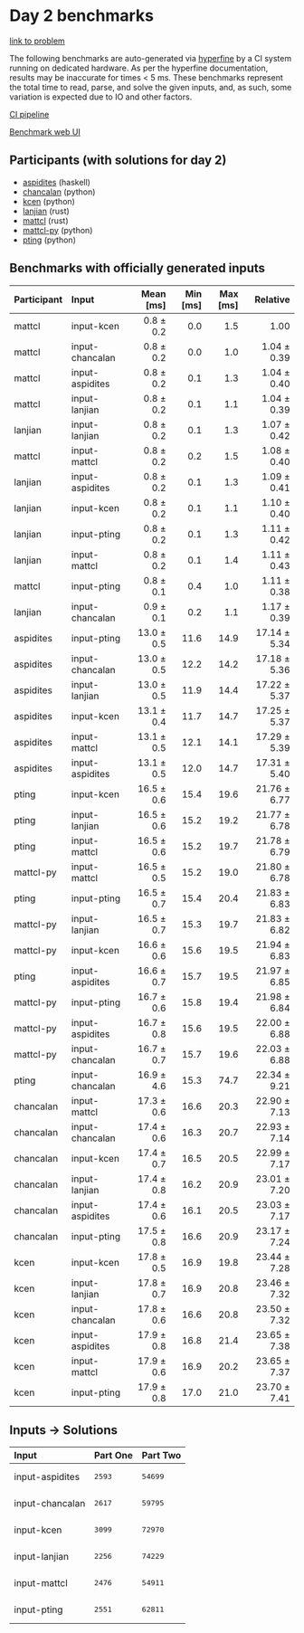 # Day 2 benchmarks

[link to problem](https://adventofcode.com/2023/day/2)

The following benchmarks are auto-generated via
[hyperfine](https://github.com/sharkdp/hyperfine) by a CI system running on
dedicated hardware. As per the hyperfine documentation, results may be
inaccurate for times < 5 ms. These benchmarks represent the total time to read,
parse, and solve the given inputs, and, as such, some variation is expected due
to IO and other factors.

[CI pipeline](http://ci.papercode.net:8080/teams/main/pipelines/aoc2023)

[Benchmark web UI](https://aoc.ancalagon.black)


## Participants (with solutions for day 2)

- [aspidites](https://github.com/aspidites/aoc2023) (haskell)
- [chancalan](https://github.com/chancalan/aoc2023) (python)
- [kcen](https://github.com/kcen/aoc2023) (python)
- [lanjian](https://github.com/lanjian/aoc-2023) (rust)
- [mattcl](https://github.com/mattcl/aoc2023) (rust)
- [mattcl-py](https://github.com/mattcl/aoc2023-py) (python)
- [pting](https://github.com/pting/aoc2023) (python)


## Benchmarks with officially generated inputs

| Participant | Input | Mean [ms] | Min [ms] | Max [ms] | Relative |
|:---|:---|---:|---:|---:|---:|
| mattcl | input-kcen | 0.8 ± 0.2 | 0.0 | 1.5 | 1.00 |
| mattcl | input-chancalan | 0.8 ± 0.2 | 0.0 | 1.0 | 1.04 ± 0.39 |
| mattcl | input-aspidites | 0.8 ± 0.2 | 0.1 | 1.3 | 1.04 ± 0.40 |
| mattcl | input-lanjian | 0.8 ± 0.2 | 0.1 | 1.1 | 1.04 ± 0.39 |
| lanjian | input-lanjian | 0.8 ± 0.2 | 0.1 | 1.3 | 1.07 ± 0.42 |
| mattcl | input-mattcl | 0.8 ± 0.2 | 0.2 | 1.5 | 1.08 ± 0.40 |
| lanjian | input-aspidites | 0.8 ± 0.2 | 0.1 | 1.3 | 1.09 ± 0.41 |
| lanjian | input-kcen | 0.8 ± 0.2 | 0.1 | 1.1 | 1.10 ± 0.40 |
| lanjian | input-pting | 0.8 ± 0.2 | 0.1 | 1.3 | 1.11 ± 0.42 |
| lanjian | input-mattcl | 0.8 ± 0.2 | 0.1 | 1.4 | 1.11 ± 0.43 |
| mattcl | input-pting | 0.8 ± 0.1 | 0.4 | 1.0 | 1.11 ± 0.38 |
| lanjian | input-chancalan | 0.9 ± 0.1 | 0.2 | 1.1 | 1.17 ± 0.39 |
| aspidites | input-pting | 13.0 ± 0.5 | 11.6 | 14.9 | 17.14 ± 5.34 |
| aspidites | input-chancalan | 13.0 ± 0.5 | 12.2 | 14.2 | 17.18 ± 5.36 |
| aspidites | input-lanjian | 13.0 ± 0.5 | 11.9 | 14.4 | 17.22 ± 5.37 |
| aspidites | input-kcen | 13.1 ± 0.4 | 11.7 | 14.7 | 17.25 ± 5.37 |
| aspidites | input-mattcl | 13.1 ± 0.5 | 12.1 | 14.1 | 17.29 ± 5.39 |
| aspidites | input-aspidites | 13.1 ± 0.5 | 12.0 | 14.7 | 17.31 ± 5.40 |
| pting | input-kcen | 16.5 ± 0.6 | 15.4 | 19.6 | 21.76 ± 6.77 |
| pting | input-lanjian | 16.5 ± 0.6 | 15.2 | 19.2 | 21.77 ± 6.78 |
| pting | input-mattcl | 16.5 ± 0.6 | 15.2 | 19.7 | 21.78 ± 6.79 |
| mattcl-py | input-mattcl | 16.5 ± 0.5 | 15.2 | 19.0 | 21.80 ± 6.78 |
| pting | input-pting | 16.5 ± 0.7 | 15.4 | 20.4 | 21.83 ± 6.83 |
| mattcl-py | input-lanjian | 16.5 ± 0.7 | 15.3 | 19.7 | 21.83 ± 6.82 |
| mattcl-py | input-kcen | 16.6 ± 0.6 | 15.6 | 19.5 | 21.94 ± 6.83 |
| pting | input-aspidites | 16.6 ± 0.7 | 15.7 | 19.5 | 21.97 ± 6.85 |
| mattcl-py | input-pting | 16.7 ± 0.6 | 15.8 | 19.4 | 21.98 ± 6.84 |
| mattcl-py | input-aspidites | 16.7 ± 0.8 | 15.6 | 19.5 | 22.00 ± 6.88 |
| mattcl-py | input-chancalan | 16.7 ± 0.7 | 15.7 | 19.6 | 22.03 ± 6.88 |
| pting | input-chancalan | 16.9 ± 4.6 | 15.3 | 74.7 | 22.34 ± 9.21 |
| chancalan | input-mattcl | 17.3 ± 0.6 | 16.6 | 20.3 | 22.90 ± 7.13 |
| chancalan | input-chancalan | 17.4 ± 0.6 | 16.3 | 20.7 | 22.93 ± 7.14 |
| chancalan | input-kcen | 17.4 ± 0.7 | 16.5 | 20.5 | 22.99 ± 7.17 |
| chancalan | input-lanjian | 17.4 ± 0.8 | 16.2 | 20.9 | 23.01 ± 7.20 |
| chancalan | input-aspidites | 17.4 ± 0.6 | 16.1 | 20.5 | 23.03 ± 7.17 |
| chancalan | input-pting | 17.5 ± 0.8 | 16.6 | 20.9 | 23.17 ± 7.24 |
| kcen | input-kcen | 17.8 ± 0.5 | 16.9 | 19.8 | 23.44 ± 7.28 |
| kcen | input-lanjian | 17.8 ± 0.7 | 16.9 | 20.8 | 23.46 ± 7.32 |
| kcen | input-chancalan | 17.8 ± 0.6 | 16.6 | 20.8 | 23.50 ± 7.32 |
| kcen | input-aspidites | 17.9 ± 0.8 | 16.8 | 21.4 | 23.65 ± 7.38 |
| kcen | input-mattcl | 17.9 ± 0.6 | 16.9 | 20.2 | 23.65 ± 7.37 |
| kcen | input-pting | 17.9 ± 0.8 | 17.0 | 21.0 | 23.70 ± 7.41 |


## Inputs -> Solutions

| Input | Part One | Part Two |
|:---|:---|:---|
|input-aspidites|<pre>2593</pre>|<pre>54699</pre>|
|input-chancalan|<pre>2617</pre>|<pre>59795</pre>|
|input-kcen|<pre>3099</pre>|<pre>72970</pre>|
|input-lanjian|<pre>2256</pre>|<pre>74229</pre>|
|input-mattcl|<pre>2476</pre>|<pre>54911</pre>|
|input-pting|<pre>2551</pre>|<pre>62811</pre>|